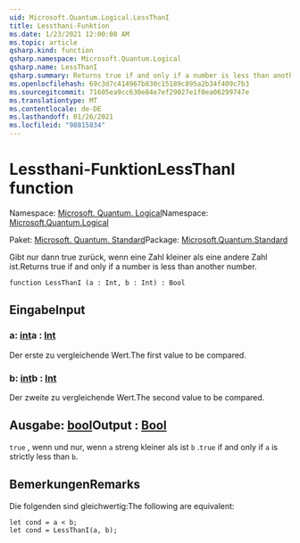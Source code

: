 ```yaml
---
uid: Microsoft.Quantum.Logical.LessThanI
title: Lessthani-Funktion
ms.date: 1/23/2021 12:00:00 AM
ms.topic: article
qsharp.kind: function
qsharp.namespace: Microsoft.Quantum.Logical
qsharp.name: LessThanI
qsharp.summary: Returns true if and only if a number is less than another number.
ms.openlocfilehash: 69c3d7c414967b830c15189c895a2b34f409c7b3
ms.sourcegitcommit: 71605ea9cc630e84e7ef29027e1f0ea06299747e
ms.translationtype: MT
ms.contentlocale: de-DE
ms.lasthandoff: 01/26/2021
ms.locfileid: "98815834"
---
```

# <a name="lessthani-function"></a><span data-ttu-id="1d3f6-102">Lessthani-Funktion</span><span class="sxs-lookup"><span data-stu-id="1d3f6-102">LessThanI function</span></span>

<span data-ttu-id="1d3f6-103">Namespace: [Microsoft. Quantum. Logical](xref:Microsoft.Quantum.Logical)</span><span class="sxs-lookup"><span data-stu-id="1d3f6-103">Namespace: [Microsoft.Quantum.Logical](xref:Microsoft.Quantum.Logical)</span></span>

<span data-ttu-id="1d3f6-104">Paket: [Microsoft. Quantum. Standard](https://nuget.org/packages/Microsoft.Quantum.Standard)</span><span class="sxs-lookup"><span data-stu-id="1d3f6-104">Package: [Microsoft.Quantum.Standard](https://nuget.org/packages/Microsoft.Quantum.Standard)</span></span>


<span data-ttu-id="1d3f6-105">Gibt nur dann true zurück, wenn eine Zahl kleiner als eine andere Zahl ist.</span><span class="sxs-lookup"><span data-stu-id="1d3f6-105">Returns true if and only if a number is less than another number.</span></span>

```qsharp
function LessThanI (a : Int, b : Int) : Bool
```


## <a name="input"></a><span data-ttu-id="1d3f6-106">Eingabe</span><span class="sxs-lookup"><span data-stu-id="1d3f6-106">Input</span></span>

### <a name="a--int"></a><span data-ttu-id="1d3f6-107">a: [int](xref:microsoft.quantum.lang-ref.int)</span><span class="sxs-lookup"><span data-stu-id="1d3f6-107">a : [Int](xref:microsoft.quantum.lang-ref.int)</span></span>

<span data-ttu-id="1d3f6-108">Der erste zu vergleichende Wert.</span><span class="sxs-lookup"><span data-stu-id="1d3f6-108">The first value to be compared.</span></span>


### <a name="b--int"></a><span data-ttu-id="1d3f6-109">b: [int](xref:microsoft.quantum.lang-ref.int)</span><span class="sxs-lookup"><span data-stu-id="1d3f6-109">b : [Int](xref:microsoft.quantum.lang-ref.int)</span></span>

<span data-ttu-id="1d3f6-110">Der zweite zu vergleichende Wert.</span><span class="sxs-lookup"><span data-stu-id="1d3f6-110">The second value to be compared.</span></span>



## <a name="output--bool"></a><span data-ttu-id="1d3f6-111">Ausgabe: [bool](xref:microsoft.quantum.lang-ref.bool)</span><span class="sxs-lookup"><span data-stu-id="1d3f6-111">Output : [Bool](xref:microsoft.quantum.lang-ref.bool)</span></span>

<span data-ttu-id="1d3f6-112">`true` , wenn und nur, wenn `a` streng kleiner als ist `b` .</span><span class="sxs-lookup"><span data-stu-id="1d3f6-112">`true` if and only if `a` is strictly less than `b`.</span></span>

## <a name="remarks"></a><span data-ttu-id="1d3f6-113">Bemerkungen</span><span class="sxs-lookup"><span data-stu-id="1d3f6-113">Remarks</span></span>

<span data-ttu-id="1d3f6-114">Die folgenden sind gleichwertig:</span><span class="sxs-lookup"><span data-stu-id="1d3f6-114">The following are equivalent:</span></span>

```qsharp
let cond = a < b;
let cond = LessThanI(a, b);
```